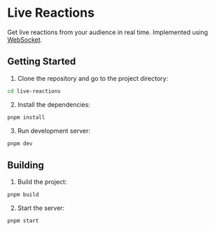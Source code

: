 # Live Reactions

Get live reactions from your audience in real time. Implemented using [WebSocket](https://developer.mozilla.org/en-US/docs/Web/API/WebSockets_API/Writing_WebSocket_servers).

## Getting Started

1. Clone the repository and go to the project directory:

```bash
cd live-reactions
```

2. Install the dependencies:

```bash
pnpm install
```

3. Run development server:

```bash
pnpm dev
```

## Building

1. Build the project:

```bash
pnpm build
```

2. Start the server:

```bash
pnpm start
```
